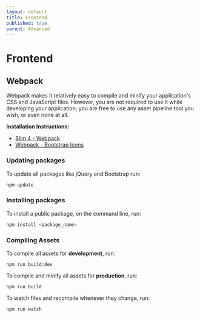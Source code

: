 ```yaml
---
layout: default
title: Frontend
published: true
parent: Advanced
---
```


# Frontend

## Webpack

Webpack makes it relatively easy to compile and minify your application's 
CSS and JavaScript files. However, you are not required to use it 
while developing your application; 
you are free to use any asset pipeline tool you wish, or even none at all.

**Installation Instructions:** 

* [Slim 4 - Webpack](https://odan.github.io/2019/09/21/slim4-compiling-assets-with-webpack.html)
* [Webpack - Bootstrap Icons](https://odan.github.io/2021/01/07/webpack-bootstrap-icons.html)

### Updating packages

To update all packages like jQuery and Bootstrap run:

```bash
npm update
```

### Installing packages

To install a public package, on the command line, run:

```bash
npm install <package_name>
```

### Compiling Assets

To compile all assets for **development**, run:

```
npm run build:dev
```

To compile and minify all assets for **production**, run:

```
npm run build
```

To watch files and recompile whenever they change, run:

```
npm run watch
```
